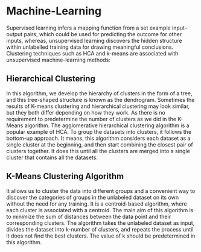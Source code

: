# Machine-Learning
Supervised learning infers a mapping function from a set example input–output pairs, which could be used for predicting the outcome for other inputs, whereas, unsupervised learning discovers the hidden structure within unlabelled training data for drawing meaningful conclusions.
Clustering techniques such as HCA and k-means are associated with unsupervised machine-learning methods:

## Hierarchical Clustering 
In this algorithm, we develop the hierarchy of clusters in the form of a tree, and this tree-shaped structure is known as the dendrogram.
Sometimes the results of K-means clustering and hierarchical clustering may look similar, but they both differ depending on how they work. As there is no requirement to predetermine the number of clusters as we did in the K-Means algorithm.
The agglomerative hierarchical clustering algorithm is a popular example of HCA. To group the datasets into clusters, it follows the bottom-up approach. It means, this algorithm considers each dataset as a single cluster at the beginning, and then start combining the closest pair of clusters together. It does this until all the clusters are merged into a single cluster that contains all the datasets.

## K-Means Clustering Algorithm
It allows us to cluster the data into different groups and a convenient way to discover the categories of groups in the unlabeled dataset on its own without the need for any training.
It is a centroid-based algorithm, where each cluster is associated with a centroid. The main aim of this algorithm is to minimize the sum of distances between the data point and their corresponding clusters.
The algorithm takes the unlabeled dataset as input, divides the dataset into k-number of clusters, and repeats the process until it does not find the best clusters. The value of k should be predetermined in this algorithm.
